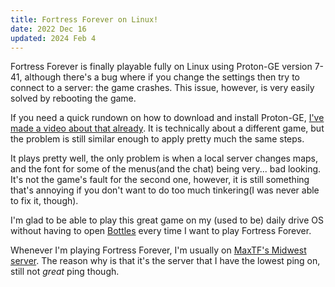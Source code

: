 ```yaml
---
title: Fortress Forever on Linux!
date: 2022 Dec 16
updated: 2024 Feb 4
---
```

Fortress Forever is finally playable fully on Linux using Proton-GE version 7-41, although there's a bug where if you change the settings then try to connect to a server: the game crashes. This issue, however, is very easily solved by rebooting the game.

If you need a quick rundown on how to download and install Proton-GE, [I've made a video about that already](https://youtu.be/B2LZ8nYd3Bw). It is technically about a different game, but the problem is still similar enough to apply pretty much the same steps.

It plays pretty well, the only problem is when a local server changes maps, and the font for some of the menus(and the chat) being very... bad looking. It's not the game's fault for the second one, however, it is still something that's annoying if you don't want to do too much tinkering(I was never able to fix it, though).

I'm glad to be able to play this great game on my (used to be) daily drive OS without having to open [Bottles](https://usebottles.com/) every time I want to play Fortress Forever.

Whenever I'm playing Fortress Forever, I'm usually on [MaxTF's Midwest server](https://www.gametracker.com/server_info/server2.maxcommunity.net:270150). The reason why is that it's the server that I have the lowest ping on, still not *great* ping though.
